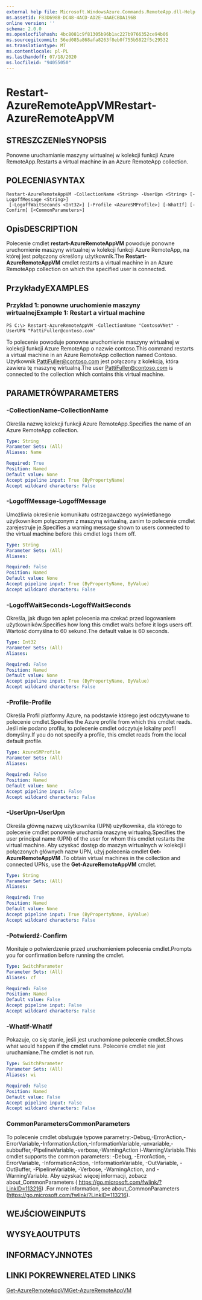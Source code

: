 ```yaml
---
external help file: Microsoft.WindowsAzure.Commands.RemoteApp.dll-Help.xml
ms.assetid: F83D698B-DC48-4ACD-AD2E-4AAECBDA196B
online version: ''
schema: 2.0.0
ms.openlocfilehash: 4bc8081c9f81305b96b1ac227b9766352ce94b06
ms.sourcegitcommit: 56ed085a868afa8263f8eb0f755b5822f5c29532
ms.translationtype: MT
ms.contentlocale: pl-PL
ms.lasthandoff: 07/18/2020
ms.locfileid: "94055050"
---
```

# <span data-ttu-id="d866c-101">Restart-AzureRemoteAppVM</span><span class="sxs-lookup"><span data-stu-id="d866c-101">Restart-AzureRemoteAppVM</span></span>

## <span data-ttu-id="d866c-102">STRESZCZENIe</span><span class="sxs-lookup"><span data-stu-id="d866c-102">SYNOPSIS</span></span>
<span data-ttu-id="d866c-103">Ponowne uruchamianie maszyny wirtualnej w kolekcji funkcji Azure RemoteApp.</span><span class="sxs-lookup"><span data-stu-id="d866c-103">Restarts a virtual machine in an Azure RemoteApp collection.</span></span>

## <span data-ttu-id="d866c-104">POLECENIA</span><span class="sxs-lookup"><span data-stu-id="d866c-104">SYNTAX</span></span>

```
Restart-AzureRemoteAppVM -CollectionName <String> -UserUpn <String> [-LogoffMessage <String>]
 [-LogoffWaitSeconds <Int32>] [-Profile <AzureSMProfile>] [-WhatIf] [-Confirm] [<CommonParameters>]
```

## <span data-ttu-id="d866c-105">Opis</span><span class="sxs-lookup"><span data-stu-id="d866c-105">DESCRIPTION</span></span>
<span data-ttu-id="d866c-106">Polecenie cmdlet **restart-AzureRemoteAppVM** powoduje ponowne uruchomienie maszyny wirtualnej w kolekcji funkcji Azure RemoteApp, na której jest połączony określony użytkownik.</span><span class="sxs-lookup"><span data-stu-id="d866c-106">The **Restart-AzureRemoteAppVM** cmdlet restarts a virtual machine in an Azure RemoteApp collection on which the specified user is connected.</span></span>

## <span data-ttu-id="d866c-107">Przykłady</span><span class="sxs-lookup"><span data-stu-id="d866c-107">EXAMPLES</span></span>

### <span data-ttu-id="d866c-108">Przykład 1: ponowne uruchomienie maszyny wirtualnej</span><span class="sxs-lookup"><span data-stu-id="d866c-108">Example 1: Restart a virtual machine</span></span>
```
PS C:\> Restart-AzureRemoteAppVM -CollectionName "ContosoVNet" -UserUPN "PattiFuller@contoso.com"
```

<span data-ttu-id="d866c-109">To polecenie powoduje ponowne uruchomienie maszyny wirtualnej w kolekcji funkcji Azure RemoteApp o nazwie contoso.</span><span class="sxs-lookup"><span data-stu-id="d866c-109">This command restarts a virtual machine in an Azure RemoteApp collection named Contoso.</span></span>
<span data-ttu-id="d866c-110">Użytkownik PattiFuller@contoso.com jest połączony z kolekcją, która zawiera tę maszynę wirtualną.</span><span class="sxs-lookup"><span data-stu-id="d866c-110">The user PattiFuller@contoso.com is connected to the collection which contains this virtual machine.</span></span>

## <span data-ttu-id="d866c-111">PARAMETRÓW</span><span class="sxs-lookup"><span data-stu-id="d866c-111">PARAMETERS</span></span>

### <span data-ttu-id="d866c-112">-CollectionName</span><span class="sxs-lookup"><span data-stu-id="d866c-112">-CollectionName</span></span>
<span data-ttu-id="d866c-113">Określa nazwę kolekcji funkcji Azure RemoteApp.</span><span class="sxs-lookup"><span data-stu-id="d866c-113">Specifies the name of an Azure RemoteApp collection.</span></span>

```yaml
Type: String
Parameter Sets: (All)
Aliases: Name

Required: True
Position: Named
Default value: None
Accept pipeline input: True (ByPropertyName)
Accept wildcard characters: False
```

### <span data-ttu-id="d866c-114">-LogoffMessage</span><span class="sxs-lookup"><span data-stu-id="d866c-114">-LogoffMessage</span></span>
<span data-ttu-id="d866c-115">Umożliwia określenie komunikatu ostrzegawczego wyświetlanego użytkownikom połączonym z maszyną wirtualną, zanim to polecenie cmdlet zarejestruje je.</span><span class="sxs-lookup"><span data-stu-id="d866c-115">Specifies a warning message shown to users connected to the virtual machine before this cmdlet logs them off.</span></span>

```yaml
Type: String
Parameter Sets: (All)
Aliases: 

Required: False
Position: Named
Default value: None
Accept pipeline input: True (ByPropertyName, ByValue)
Accept wildcard characters: False
```

### <span data-ttu-id="d866c-116">-LogoffWaitSeconds</span><span class="sxs-lookup"><span data-stu-id="d866c-116">-LogoffWaitSeconds</span></span>
<span data-ttu-id="d866c-117">Określa, jak długo ten aplet polecenia ma czekać przed logowaniem użytkowników.</span><span class="sxs-lookup"><span data-stu-id="d866c-117">Specifies how long this cmdlet waits before it logs users off.</span></span>
<span data-ttu-id="d866c-118">Wartość domyślna to 60 sekund.</span><span class="sxs-lookup"><span data-stu-id="d866c-118">The default value is 60 seconds.</span></span>

```yaml
Type: Int32
Parameter Sets: (All)
Aliases: 

Required: False
Position: Named
Default value: None
Accept pipeline input: True (ByPropertyName, ByValue)
Accept wildcard characters: False
```

### <span data-ttu-id="d866c-119">-Profile</span><span class="sxs-lookup"><span data-stu-id="d866c-119">-Profile</span></span>
<span data-ttu-id="d866c-120">Określa Profil platformy Azure, na podstawie którego jest odczytywane to polecenie cmdlet.</span><span class="sxs-lookup"><span data-stu-id="d866c-120">Specifies the Azure profile from which this cmdlet reads.</span></span>
<span data-ttu-id="d866c-121">Jeśli nie podano profilu, to polecenie cmdlet odczytuje lokalny profil domyślny.</span><span class="sxs-lookup"><span data-stu-id="d866c-121">If you do not specify a profile, this cmdlet reads from the local default profile.</span></span>

```yaml
Type: AzureSMProfile
Parameter Sets: (All)
Aliases: 

Required: False
Position: Named
Default value: None
Accept pipeline input: False
Accept wildcard characters: False
```

### <span data-ttu-id="d866c-122">-UserUpn</span><span class="sxs-lookup"><span data-stu-id="d866c-122">-UserUpn</span></span>
<span data-ttu-id="d866c-123">Określa główną nazwę użytkownika (UPN) użytkownika, dla którego to polecenie cmdlet ponownie uruchamia maszynę wirtualną.</span><span class="sxs-lookup"><span data-stu-id="d866c-123">Specifies the user principal name (UPN) of the user for whom this cmdlet restarts the virtual machine.</span></span>
<span data-ttu-id="d866c-124">Aby uzyskać dostęp do maszyn wirtualnych w kolekcji i połączonych głównych nazw UPN, użyj polecenia cmdlet **Get-AzureRemoteAppVM** .</span><span class="sxs-lookup"><span data-stu-id="d866c-124">To obtain virtual machines in the collection and connected UPNs, use the **Get-AzureRemoteAppVM** cmdlet.</span></span>

```yaml
Type: String
Parameter Sets: (All)
Aliases: 

Required: True
Position: Named
Default value: None
Accept pipeline input: True (ByPropertyName, ByValue)
Accept wildcard characters: False
```

### <span data-ttu-id="d866c-125">-Potwierdź</span><span class="sxs-lookup"><span data-stu-id="d866c-125">-Confirm</span></span>
<span data-ttu-id="d866c-126">Monituje o potwierdzenie przed uruchomieniem polecenia cmdlet.</span><span class="sxs-lookup"><span data-stu-id="d866c-126">Prompts you for confirmation before running the cmdlet.</span></span>

```yaml
Type: SwitchParameter
Parameter Sets: (All)
Aliases: cf

Required: False
Position: Named
Default value: False
Accept pipeline input: False
Accept wildcard characters: False
```

### <span data-ttu-id="d866c-127">-WhatIf</span><span class="sxs-lookup"><span data-stu-id="d866c-127">-WhatIf</span></span>
<span data-ttu-id="d866c-128">Pokazuje, co się stanie, jeśli jest uruchomione polecenie cmdlet.</span><span class="sxs-lookup"><span data-stu-id="d866c-128">Shows what would happen if the cmdlet runs.</span></span>
<span data-ttu-id="d866c-129">Polecenie cmdlet nie jest uruchamiane.</span><span class="sxs-lookup"><span data-stu-id="d866c-129">The cmdlet is not run.</span></span>

```yaml
Type: SwitchParameter
Parameter Sets: (All)
Aliases: wi

Required: False
Position: Named
Default value: False
Accept pipeline input: False
Accept wildcard characters: False
```

### <span data-ttu-id="d866c-130">CommonParameters</span><span class="sxs-lookup"><span data-stu-id="d866c-130">CommonParameters</span></span>
<span data-ttu-id="d866c-131">To polecenie cmdlet obsługuje typowe parametry:-Debug,-ErrorAction,-ErrorVariable,-InformationAction,-InformationVariable,-unvariable,-subbuffer,-PipelineVariable,-verbose,-WarningAction i-WarningVariable.</span><span class="sxs-lookup"><span data-stu-id="d866c-131">This cmdlet supports the common parameters: -Debug, -ErrorAction, -ErrorVariable, -InformationAction, -InformationVariable, -OutVariable, -OutBuffer, -PipelineVariable, -Verbose, -WarningAction, and -WarningVariable.</span></span> <span data-ttu-id="d866c-132">Aby uzyskać więcej informacji, zobacz about_CommonParameters ( https://go.microsoft.com/fwlink/?LinkID=113216) .</span><span class="sxs-lookup"><span data-stu-id="d866c-132">For more information, see about_CommonParameters (https://go.microsoft.com/fwlink/?LinkID=113216).</span></span>

## <span data-ttu-id="d866c-133">WEJŚCIOWE</span><span class="sxs-lookup"><span data-stu-id="d866c-133">INPUTS</span></span>

## <span data-ttu-id="d866c-134">WYSYŁA</span><span class="sxs-lookup"><span data-stu-id="d866c-134">OUTPUTS</span></span>

## <span data-ttu-id="d866c-135">INFORMACYJN</span><span class="sxs-lookup"><span data-stu-id="d866c-135">NOTES</span></span>

## <span data-ttu-id="d866c-136">LINKI POKREWNE</span><span class="sxs-lookup"><span data-stu-id="d866c-136">RELATED LINKS</span></span>

[<span data-ttu-id="d866c-137">Get-AzureRemoteAppVM</span><span class="sxs-lookup"><span data-stu-id="d866c-137">Get-AzureRemoteAppVM</span></span>](./Get-AzureRemoteAppVM.md)


